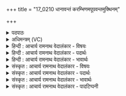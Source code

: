 +++
title = "17_0210 धानावन्तं करम्भिणमपूपवन्तमुक्थिनम्"

+++
<details><summary>पदपाठः</summary>

धा꣣ना꣡व꣢न्तम्। क꣣रम्भि꣡ण꣢म्। अ꣣पूप꣡व꣢न्तम्। उ꣣क्थि꣡न꣢म्। इ꣡न्द्र꣢꣯। प्रा꣣तः꣢। जु꣣षस्व। नः। २१०।
</details>

<details><summary>अधिमन्त्रम् (VC)</summary>

- इन्द्रः
- विश्वामित्रो गाथिनः
- गायत्री
- षड्जः
- ऐन्द्रं काण्डम्
</details>

<details><summary>हिन्दी : आचार्य रामनाथ वेदालंकार - विषयः</summary>

अगले मन्त्र में इन्द्र नाम से परमात्मा और विद्वान् अतिथि को बुलाया जा रहा है।
</details>

<details><summary>हिन्दी : आचार्य रामनाथ वेदालंकार - पदार्थः</summary>

पदार्थान्वय -  प्रथम—विद्वान् अतिथि के पक्ष में।हे (इन्द्र) विद्वन् ! आप (प्रातः) इस प्रभातकाल में (नः) हमारे (धानावन्तम्) भुने हुए जवों से युक्त, (करम्भिणम्) घृतमिश्रित सत्तुओं से युक्त, (अपूपवन्तम्) घी मिले जौ या चावल के पूड़ों से युक्त और(उक्थिनम्) वेदमन्त्रों के स्तोत्रों से युक्त यज्ञ में (जुषस्व) प्रीतिपूर्वक आइए ॥ द्वितीय—अध्यात्म-पक्ष में।हे (इन्द्र) परमात्मन् ! आप (प्रातः) प्रभात-वेला में (नः) हमारे (धानावन्तम्) धारणा, ध्यान, समाधियों से युक्त अर्थात् उपासनाकाण्ड से युक्त, (करम्भिणम्) कर्मकाण्ड से युक्त, (अपूपवन्तम्) ज्ञानकाण्ड से युक्त और(उक्थिनम्) सामगान से युक्त उपासना-यज्ञ को (जुषस्व) प्रीतिपूर्वक सेवन कीजिए ॥७॥ इस मन्त्र में श्लेषालङ्कार है ॥७॥
</details>

<details><summary>हिन्दी : आचार्य रामनाथ वेदालंकार - भावार्थः</summary>

भावार्थ -  सब मनुष्यों को चाहिए कि वे जौ, सत्तू, पूड़े आदि सुगन्धित, मधुर, पुष्टिप्रद तथा आरोग्यदायक द्रव्यों का अग्नि में होम करके वायुमण्डल को स्वच्छ करें। इसी प्रकार ज्ञानकाण्ड, कर्मकाण्ड उपासनाकाण्ड का आश्रय लेकर सामगान करते हुए परमात्मा की पूजा करें। इससे अभ्युदय और मोक्ष को साधें ॥७॥
</details>

<details><summary>संस्कृत : आचार्य रामनाथ वेदालंकार - विषयः</summary>

अथेन्द्रनाम्ना परमात्मा विद्वानतिथिश्चाहूयते।
</details>

<details><summary>संस्कृत : आचार्य रामनाथ वेदालंकार - पदार्थः</summary>

पदार्थान्वय -  प्रथमः—विद्वत्परः। हे (इन्द्र) विद्वन् ! त्वम् (प्रातः) प्रभातकालेऽस्मिन् (नः) अस्माकम् (धानावन्तम्) धानाः भृष्टयवाः तद्वन्तम्, (करम्भिणम्) करम्भो घृतमिश्रिताः सक्तवः तद्वन्तम्, (अपूपवन्तम्) अपूपः घृतमिश्रो यवमयस्तण्डुलमयो वा पुरोडाशः तद्वन्तम्, (उक्थिनम्) स्तोत्रवन्तम् यज्ञम्। उच्यते इति उक्थः स्तोत्रम्। ततो मत्वर्थे इनिः प्रत्ययः। त्वम् (जुषस्व) प्रीतिपूर्वकं सेवस्व। जुषी प्रीतिसेवनयोः, तुदादिः ॥ अथ द्वितीयः—अध्यात्मपरः। हे (इन्द्र) परमात्मन्, त्वम् (प्रातः) प्रभातवेलायाम् (नः) अस्माकम् (धानावन्तम्) धानाः धारणाध्यानसमाधयः तद्वन्तम्, उपासनाकाण्डयुक्तम् इत्यर्थः। (करम्भिणम्) करम्भः कर्मकाण्डं तद्वन्तम्। करोतेर्बाहुलकाद् औणादिकोऽम्भच् प्रत्ययः। (अपूपवन्तम्) अपूपो ज्ञानकाण्डं, तद्वन्तम्। आप्नोति व्याप्नोति जिज्ञासून् इत्यपूपो ज्ञानम्। (उक्थिनम्) सामगानयुक्तम् उपासनायज्ञम् (जुषस्व) प्रीतिपूर्वकं (सेवस्व) ॥७॥२ अत्र श्लेषालङ्कारः ॥७॥
</details>

<details><summary>संस्कृत : आचार्य रामनाथ वेदालंकार - भावार्थः</summary>

भावार्थ -  सर्वैर्मनुष्यैर्यवसक्त्वपूपादीनि सुगन्धिमिष्टपुष्ट्यारोग्यकराणि द्रव्याण्यग्नौ हुत्वा वायुमण्डलं स्वच्छं विधेयम्। तथैव ज्ञानकर्मोपासनाकाण्डमाश्रित्य सामगानं कुर्वद्भिः परमात्मा पूजनीयः। एतेन चाभ्युदयनिः श्रेयसयोः सिद्धिः साधनीया ॥७॥
</details>

<details><summary>संस्कृत : आचार्य रामनाथ वेदालंकार - पादटिप्पनी</summary>

टिप्पनी -   १. ऋ० ३।५२।१, य० २०।२९। २. दयानन्दर्षिणा मन्त्रोऽयम् ऋग्भाष्ये राजविषये, यजुर्भाष्ये च विद्वद्विषये व्याख्यातः।
</details>